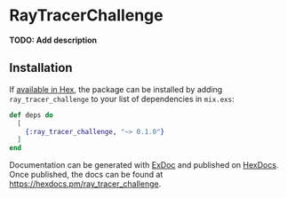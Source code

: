 # RayTracerChallenge

**TODO: Add description**

## Installation

If [available in Hex](https://hex.pm/docs/publish), the package can be installed
by adding `ray_tracer_challenge` to your list of dependencies in `mix.exs`:

```elixir
def deps do
  [
    {:ray_tracer_challenge, "~> 0.1.0"}
  ]
end
```

Documentation can be generated with [ExDoc](https://github.com/elixir-lang/ex_doc)
and published on [HexDocs](https://hexdocs.pm). Once published, the docs can
be found at <https://hexdocs.pm/ray_tracer_challenge>.


